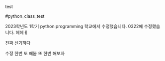 test

#python_class_test

2023학년도 1학기 python programming
학교에서 수정했습니다.
0322에 수정했습니다. 헤헤ㅔ

진짜 신기하다 

수정 한번 또 해봄
또 한번 해보자
